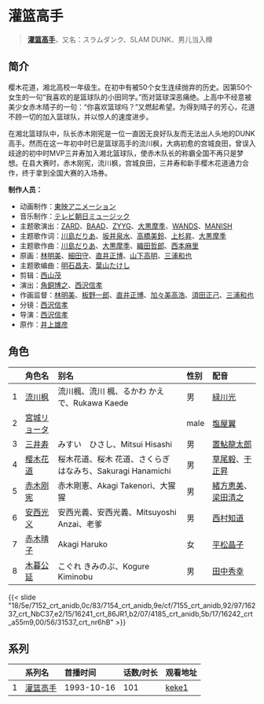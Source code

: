 # 灌篮高手


> <u>**[灌篮高手](https://bgm.tv/subject/1608)**</u>，又名：スラムダンク、SLAM DUNK、男儿当入樽

## 简介

樱木花道，湘北高校一年级生。在初中有被50个女生连续抛弃的历史。因第50个女生的一句“我喜欢的是篮球队的小田同学。”而对篮球深恶痛绝。上高中不经意被美少女赤木晴子的一句：“你喜欢篮球吗？”又燃起希望。为得到晴子的芳心，花道不顾一切的加入篮球队，并以惊人的速度进步。

在湘北篮球队中，队长赤木刚宪是一位一直因无良好队友而无法出人头地的DUNK高手。然而在这一年初中时已是篮球高手的流川枫，大病初愈的宫城良田，曾误入歧途的初中时MVP三井寿加入湘北篮球队，使赤木队长的称霸全国不再只是梦想。在县大赛时，赤木刚宪，流川枫，宫城良田，三井寿和新手樱木花道通力合作，终于拿到全国大赛的入场券。

**制作人员：**
- 动画制作：[東映アニメーション](https://bgm.tv/person/3045)
- 音乐制作：[テレビ朝日ミュージック](https://bgm.tv/person/1606)
- 主题歌演出：[ZARD](https://bgm.tv/person/7645)、[BAAD](https://bgm.tv/person/12950)、[ZYYG](https://bgm.tv/person/12962)、[大黒摩季](https://bgm.tv/person/6044)、[WANDS](https://bgm.tv/person/12954)、[MANISH](https://bgm.tv/person/12957)
- 主题歌作词：[川島だりあ](https://bgm.tv/person/12959)、[坂井泉水](https://bgm.tv/person/32035)、[高橋美鈴](https://bgm.tv/person/12960)、[上杉昇](https://bgm.tv/person/12956)、[大黒摩季](https://bgm.tv/person/6044)
- 主题歌作曲：[川島だりあ](https://bgm.tv/person/12959)、[大黒摩季](https://bgm.tv/person/6044)、[織田哲郎](https://bgm.tv/person/8384)、[西本麻里](https://bgm.tv/person/12961)
- 原画：[林明美](https://bgm.tv/person/146)、[細田守](https://bgm.tv/person/2298)、[直井正博](https://bgm.tv/person/1870)、[山下高明](https://bgm.tv/person/2648)、[三浦和也](https://bgm.tv/person/12689)
- 主题歌编曲：[明石昌夫](https://bgm.tv/person/12952)、[葉山たけし](https://bgm.tv/person/12948)
- 剪辑：[西山茂](https://bgm.tv/person/6004)
- 演出：[角銅博之](https://bgm.tv/person/631)、[西沢信孝](https://bgm.tv/person/1112)
- 作画监督：[林明美](https://bgm.tv/person/146)、[板野一郎](https://bgm.tv/person/1362)、[直井正博](https://bgm.tv/person/1870)、[加々美高浩](https://bgm.tv/person/3553)、[須田正己](https://bgm.tv/person/1816)、[三浦和也](https://bgm.tv/person/12689)
- 分镜：[西沢信孝](https://bgm.tv/person/1112)
- 导演：[西沢信孝](https://bgm.tv/person/1112)
- 原作：[井上雄彦](https://bgm.tv/person/1111)

## 角色

|     |   角色名   |   别名  | 性别 |  配音  |
|:--- |:------  |:----      |:---  |:--   |
| 1 | [流川枫](https://bgm.tv/character/7152) | 流川楓、流川 楓、るかわ かえで、Rukawa Kaede | 男 | [緑川光](https://bgm.tv/person/3967) |
| 2 | [宮城リョータ](https://bgm.tv/character/7154) |  | male | [塩屋翼](https://bgm.tv/person/1452) |
| 3 | [三井寿](https://bgm.tv/character/7155) | みすい　ひさし、Mitsui Hisashi | 男 | [置鮎龍太郎](https://bgm.tv/person/3976) |
| 4 | [樱木花道](https://bgm.tv/character/16237) | 桜木花道、桜木 花道、さくらぎ はなみち、Sakuragi Hanamichi | 男 | [草尾毅](https://bgm.tv/person/4115)、[于正昇](https://bgm.tv/person/32633) |
| 5 | [赤木刚宪](https://bgm.tv/character/16241) | 赤木剛憲、Akagi Takenori、大猩猩 | 男 | [緒方恵美](https://bgm.tv/person/4054)、[梁田清之](https://bgm.tv/person/4497) |
| 6 | [安西光义](https://bgm.tv/character/4185) | 安西光義、安西光義、Mitsuyoshi Anzai、老爹 | 男 | [西村知道](https://bgm.tv/person/3892) |
| 7 | [赤木晴子](https://bgm.tv/character/16242) | Akagi Haruko | 女 | [平松晶子](https://bgm.tv/person/3931) |
| 8 | [木暮公延](https://bgm.tv/character/31537) | こぐれ きみのぶ、Kogure Kiminobu | 男 | [田中秀幸](https://bgm.tv/person/1057) |

{{< slide "18/5e/7152_crt_anidb,0c/83/7154_crt_anidb,9e/cf/7155_crt_anidb,92/97/16237_crt_NbC37,e2/15/16241_crt_86JR1,b2/07/4185_crt_anidb,5b/17/16242_crt_a55m9,00/56/31537_crt_nr6hB" >}}

## 系列

|     | 系列名  | 首播时间       | 话数/时长 | 观看地址                                                    |
| :-- | :--- | :--------- | :---- | :------------------------------------------------------ |
| 1   |[灌篮高手](https://bgm.tv/subject/1608)| 1993-10-16 | 101   | [keke1](https://www.keke1.app/play/26003-4-213136.html) |

<!--



## MAD

{{< media auto="mad/slam_dunk" >}}

-->



